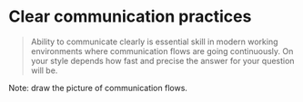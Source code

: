 # Clear communication practices

> Ability to communicate clearly is essential skill in modern working environments where communication flows are going continuously.
> On your style depends how fast and precise the answer for your question will be.

Note: draw the picture of communication flows.






